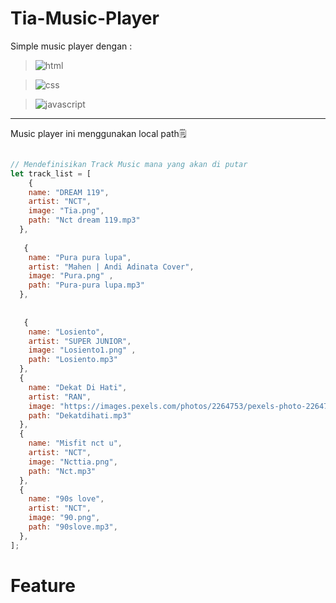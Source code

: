 # Tia-Music-Player

Simple music player dengan :

> ![html](https://img.shields.io/badge/HTML5-E34F26?style=for-the-badge&logo=html5&logoColor=white)

> ![css](https://img.shields.io/badge/CSS3-1572B6?style=for-the-badge&logo=css3&logoColor=white)     

> ![javascript](https://img.shields.io/badge/JavaScript-323330?style=for-the-badge&logo=javascript&logoColor=F7DF1E)
<hr>
Music player ini menggunakan local path🗒️

```javascript

// Mendefinisikan Track Music mana yang akan di putar
let track_list = [
    {
    name: "DREAM 119",
    artist: "NCT",
    image: "Tia.png",
    path: "Nct dream 119.mp3"
  },
  
   {
    name: "Pura pura lupa",
    artist: "Mahen | Andi Adinata Cover",
    image: "Pura.png" ,
    path: "Pura-pura lupa.mp3"
  },
  
    
   {
    name: "Losiento",
    artist: "SUPER JUNIOR",
    image: "Losiento1.png" ,
    path: "Losiento.mp3"
  },
  {
    name: "Dekat Di Hati",
    artist: "RAN",
    image: "https://images.pexels.com/photos/2264753/pexels-photo-2264753.jpeg?auto=compress&cs=tinysrgb&dpr=3&h=250&w=250",
    path: "Dekatdihati.mp3"
  },
  {
    name: "Misfit nct u",
    artist: "NCT",
    image: "Ncttia.png",
    path: "Nct.mp3"
  },
  {
    name: "90s love",
    artist: "NCT",
    image: "90.png",
    path: "90slove.mp3",
  },
];


```

# Feature


